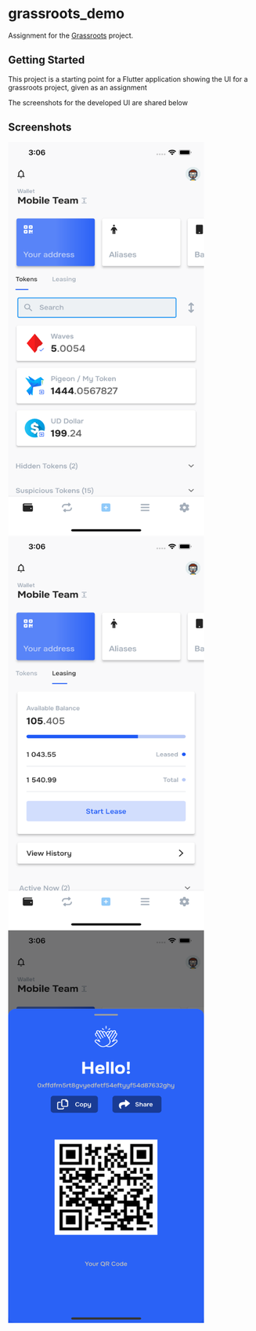 # grassroots_demo

Assignment for the [Grassroots](https://grassroots.org) project.

## Getting Started

This project is a starting point for a Flutter application showing the UI for a grassroots project, given as an assignment

The screenshots for the developed UI are shared below

## Screenshots

<img src="https://raw.githubusercontent.com/karankharode/grassroots_demo/master/Screenshots/ss1.png" alt="screenshot_1" width="400" height="800">

<img src="https://raw.githubusercontent.com/karankharode/grassroots_demo/master/Screenshots/ss2.png" alt="screenshot_2" width="400" height="800">

<img src="https://raw.githubusercontent.com/karankharode/grassroots_demo/master/Screenshots/ss3.png" alt="screenshot_3" width="400" height="800">




